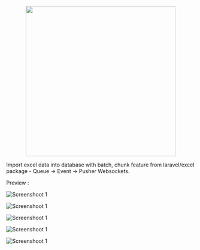 <p align="center"><img src="https://res.cloudinary.com/dtfbvvkyp/image/upload/v1566331377/laravel-logolockup-cmyk-red.svg" width="400"></p>

Import excel data into database with batch, chunk feature from laravel/excel package - Queue -> Event -> Pusher Websockets.

Preview :

![Screenshoot 1](https://raw.githubusercontent.com/fajarsulaksono/laravel-excel-import-chunk-queue/master/public/screenshoot/screenshoot-001-frontend-preview.png)

![Screenshoot 1](https://raw.githubusercontent.com/fajarsulaksono/laravel-excel-import-chunk-queue/master/public/screenshoot/screenshoot-002-vuejs-devtool.png)

![Screenshoot 1](https://raw.githubusercontent.com/fajarsulaksono/laravel-excel-import-chunk-queue/master/public/screenshoot/screenshoot-003-dump-terminal.png)

![Screenshoot 1](https://raw.githubusercontent.com/fajarsulaksono/laravel-excel-import-chunk-queue/master/public/screenshoot/screenshoot-004-dump-telescope-events.png)

![Screenshoot 1](https://raw.githubusercontent.com/fajarsulaksono/laravel-excel-import-chunk-queue/master/public/screenshoot/screenshoot-005-dump-telescope-event-details.png)

